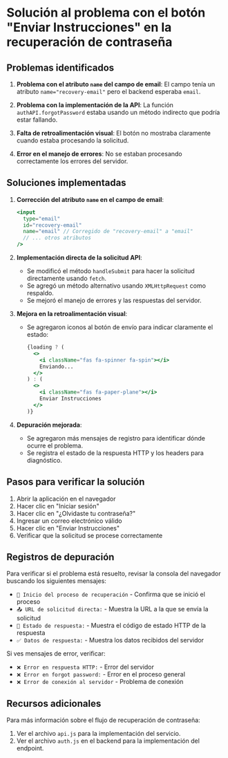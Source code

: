 # Solución al problema con el botón "Enviar Instrucciones" en la recuperación de contraseña

## Problemas identificados

1. **Problema con el atributo `name` del campo de email**: El campo tenía un atributo `name="recovery-email"` pero el backend esperaba `email`.

2. **Problema con la implementación de la API**: La función `authAPI.forgotPassword` estaba usando un método indirecto que podría estar fallando.

3. **Falta de retroalimentación visual**: El botón no mostraba claramente cuando estaba procesando la solicitud.

4. **Error en el manejo de errores**: No se estaban procesando correctamente los errores del servidor.

## Soluciones implementadas

1. **Corrección del atributo `name` en el campo de email**:
   ```jsx
   <input
     type="email"
     id="recovery-email"
     name="email" // Corregido de "recovery-email" a "email"
     // ... otros atributos
   />
   ```

2. **Implementación directa de la solicitud API**:
   - Se modificó el método `handleSubmit` para hacer la solicitud directamente usando `fetch`.
   - Se agregó un método alternativo usando `XMLHttpRequest` como respaldo.
   - Se mejoró el manejo de errores y las respuestas del servidor.

3. **Mejora en la retroalimentación visual**:
   - Se agregaron iconos al botón de envío para indicar claramente el estado:
     ```jsx
     {loading ? (
       <>
         <i className="fas fa-spinner fa-spin"></i>
         Enviando...
       </>
     ) : (
       <>
         <i className="fas fa-paper-plane"></i>
         Enviar Instrucciones
       </>
     )}
     ```

4. **Depuración mejorada**:
   - Se agregaron más mensajes de registro para identificar dónde ocurre el problema.
   - Se registra el estado de la respuesta HTTP y los headers para diagnóstico.

## Pasos para verificar la solución

1. Abrir la aplicación en el navegador
2. Hacer clic en "Iniciar sesión"
3. Hacer clic en "¿Olvidaste tu contraseña?"
4. Ingresar un correo electrónico válido
5. Hacer clic en "Enviar Instrucciones"
6. Verificar que la solicitud se procese correctamente

## Registros de depuración

Para verificar si el problema está resuelto, revisar la consola del navegador buscando los siguientes mensajes:

- `🔄 Inicio del proceso de recuperación` - Confirma que se inició el proceso
- `📤 URL de solicitud directa:` - Muestra la URL a la que se envía la solicitud
- `🔄 Estado de respuesta:` - Muestra el código de estado HTTP de la respuesta
- `✅ Datos de respuesta:` - Muestra los datos recibidos del servidor

Si ves mensajes de error, verificar:
- `❌ Error en respuesta HTTP:` - Error del servidor
- `❌ Error en forgot password:` - Error en el proceso general
- `❌ Error de conexión al servidor` - Problema de conexión

## Recursos adicionales

Para más información sobre el flujo de recuperación de contraseña:
1. Ver el archivo `api.js` para la implementación del servicio.
2. Ver el archivo `auth.js` en el backend para la implementación del endpoint.
